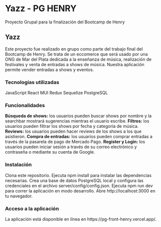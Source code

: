 # Yazz - PG HENRY
Proyecto Grupal para la finalización del Bootcamp de Henry

<h2>Yazz</h2>
Este proyecto fue realizado en grupo como parte del trabajo final del Bootcamp de Henry. Se trata de un eccomerce que será usado por una ONG de Mar del Plata dedicada a la enseñanza de música, realización de festivales y venta de entradas a shows de música. Nuestra aplicación permite vender entradas a shows y eventos.

<h3>Tecnologías utilizadas</h3>
JavaScript
React
MUI
Redux
Sequelize
PostgreSQL

<h3>Funcionalidades</h3>
<b>Búsqueda de shows:</b> los usuarios pueden buscar shows por nombre y la searchbar mostrará sugerencias mientras el usuario escribe.
<b>Filtros:</b> los usuarios pueden filtrar los shows por fecha y categoría de música.
<b>Reviews:</b> los usuarios pueden hacer reviews de los shows a los que asistieron.
<b>Compra de entradas:</b> los usuarios pueden comprar entradas a través de la pasarela de pago de Mercado Pago.
<b>Register y Login:</b> los usuarios pueden iniciar sesión a través de su correo electrónico y contraseña o mediante su cuenta de Google.

<h3>Instalación</h3>
Clona este repositorio.
Ejecuta npm install para instalar las dependencias necesarias.
Crea una base de datos PostgreSQL local y configura las credenciales en el archivo server/config/config.json.
Ejecuta npm run dev para correr la aplicación en modo desarrollo.
Abre http://localhost:3000 en tu navegador.

<h3>Acceso a la aplicación</h3>
La aplicación está disponible en línea en https://pg-front-henry.vercel.app/.
